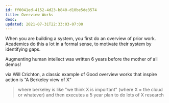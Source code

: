 ```yaml
---
id: ff0041ed-4152-4d23-b840-d10be5de3574
title: Overview Works
desc: 
updated: 2021-07-31T22:33:03-07:00
---
```


When you are building a system, you first do an overview of prior work. Academics do this a lot in a formal sense, to motivate their system by identifying gaps.

Augmenting human intellect was written 6 years before the mother of all demos!

via Will Crichton, a classic example of Good overview works that inspire action is “A Berkeley view of X”

> where berkeley is like "we think X is important" (where X = the cloud or whatever) and then executes a 5 year plan to do lots of X research
